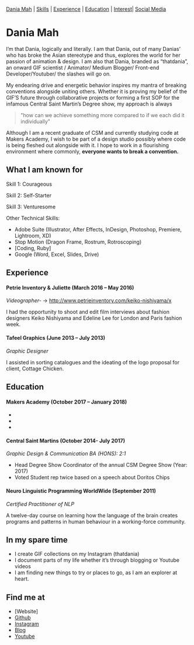 [Dania Mah](#dania-mah) | [Skills](#what-i-am-known-for) | [Experience](#experience) | [Education](#education) | [Interest](#interest)| [Social Media](#find-me-at)

# Dania Mah
I’m that Dania, logically and literally. I am that Dania, out of many Danias’ who has broke the Asian stereotype and thus, explores the world for her passion of animation & design. I am also that Dania, branded as “thatdania”, an onward GIF scientist / Animator/ Medium Blogger/ Front-end Developer/Youtuber/ the slashes will go on. 

My endearing drive and energetic behavior inspires my mantra of breaking conventions alongside uniting others. Whether it is proving my belief of the GIF’S future through collaborative projects or forming a first SOP for the infamous Central Saint Martin’s Degree show, my approach is always

> "how can we achieve something more compared to if we each did it individually"

Although I am a recent graduate of CSM and currently studying code at Makers Academy, I wish to be part of a design studio possibly where code is being fleshed out alongside with it. I hope to work in a flourishing environment where commonly, **everyone wants to break a convention.**

## What I am known for

Skill 1: Courageous

Skill 2: Self-Starter

Skill 3: Venturesome


Other Technical Skills:
- Adobe Suite (Illustrator, After Effects, InDesign, Photoshop, Premiere, Lightroom, XD)
- Stop Motion (Dragon Frame, Rostrum, Rotroscoping)
- [Coding, Ruby]
- Google (Word, Excel, Slides, Drive)

## Experience
#### Petrie Inventory & Juliette  (March 2016 – May 2016)
*Videographer-* → http://www.petrieinventory.com/keiko-nishiyama/x

I had the opportunity to shoot and edit film interviews about fashion designers Keiko Nishiyama and Edeline Lee for London and Paris fashion week.

#### Tafeel Graphics (June 2013 – July 2013)
*Graphic Designer*

I assisted in sorting catalogues and the ideating of the logo proposal for client, Cottage Chicken.

## Education

#### Makers Academy (October 2017 – January 2018)
-
-
-

#### Central Saint Martins (October 2014- July 2017)  
  *Graphic Design & Communication BA (HONS): 2:1*
- Head Degree Show Coordinator of the annual CSM Degree Show (Year: 2017)
- Voted Student rep twice based on a speech about Doritos Chips

#### Neuro Linguistic Programming WorldWide (September 2011)
  *Certified Practitioner of NLP*

  A twelve-day course on learning how the language of the brain creates programs and patterns in human behaviour in a working-force community.


## In my spare time
- I create GIF collections on my Instagram (thatdania)
- I document parts of my life whether it’s through blogging or Youtube videos
- I am finding new things to try or places to go, as I am an explorer at heart.


## Find me at
- [Website]
- [Github](https://github.com/thatdania_)
- [Instagram](https://www.instagram.com/thatdania/)
- [Blog](https://medium.com/@thatdania)
- [Youtube](https://www.youtube.com/user/DreamerDans)
